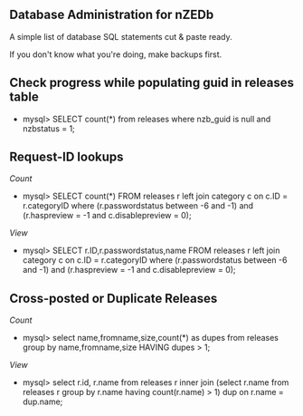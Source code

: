 ## Database Administration for nZEDb

A simple list of database SQL statements cut & paste ready.

If you don't know what you're doing, make backups first.

## Check progress while populating guid in releases table
* mysql> SELECT count(*) from releases where nzb_guid is null and nzbstatus = 1;


## Request-ID lookups 
_Count_
* mysql> SELECT count(*) FROM releases r left join category c on c.ID = r.categoryID where (r.passwordstatus between -6 and -1) and (r.haspreview = -1 and c.disablepreview = 0);

_View_
* mysql> SELECT r.ID,r.passwordstatus,name FROM releases r left join category c on c.ID = r.categoryID where (r.passwordstatus between -6 and -1) and (r.haspreview = -1 and c.disablepreview = 0);

## Cross-posted or Duplicate Releases

_Count_
* mysql> select name,fromname,size,count(*) as dupes from releases group by name,fromname,size HAVING dupes > 1;

_View_
* mysql> select r.id, r.name from releases r inner join (select r.name from releases r group by r.name having count(r.name) > 1) dup on r.name = dup.name;